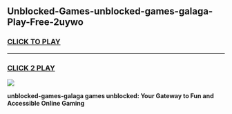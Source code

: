 
## Unblocked-Games-unblocked-games-galaga-Play-Free-2uywo
<h3>
<a href="https://premium76.site?title=unblocked-games-galaga&ref=21A">CLICK TO PLAY</a></h3>
<hr>

<h3>
<a href="https://premium76.site?title=unblocked-games-galaga&ref=21A">CLICK 2 PLAY</a>
  
</h3>

<a href="https://premium76.site?title=unblocked-games-galaga&ref=21A"><img src="https://clearcache.store/games.png"></a>


**unblocked-games-galaga games unblocked: Your Gateway to Fun and Accessible Online Gaming**
